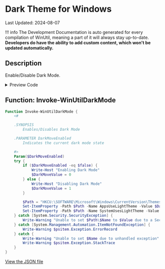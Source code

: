 # Dark Theme for Windows

Last Updated: 2024-08-07


!!! info
     The Development Documentation is auto generated for every compilation of WinUtil, meaning a part of it will always stay up-to-date. **Developers do have the ability to add custom content, which won't be updated automatically.**
## Description

Enable/Disable Dark Mode.

<!-- BEGIN CUSTOM CONTENT -->

<!-- END CUSTOM CONTENT -->

<details>
<summary>Preview Code</summary>

```json
{
  "Content": "Dark Theme for Windows",
  "Description": "Enable/Disable Dark Mode.",
  "category": "Customize Preferences",
  "panel": "2",
  "Order": "a100_",
  "Type": "Toggle",
  "link": "https://christitustech.github.io/winutil/dev/tweaks/Customize-Preferences/DarkMode"
}
```

</details>

## Function: Invoke-WinUtilDarkMode

```powershell
Function Invoke-WinUtilDarkMode {
    <#

    .SYNOPSIS
        Enables/Disables Dark Mode

    .PARAMETER DarkMoveEnabled
        Indicates the current dark mode state

    #>
    Param($DarkMoveEnabled)
    try {
        if ($DarkMoveEnabled -eq $false) {
            Write-Host "Enabling Dark Mode"
            $DarkMoveValue = 0
        } else {
            Write-Host "Disabling Dark Mode"
            $DarkMoveValue = 1
        }

        $Path = "HKCU:\SOFTWARE\Microsoft\Windows\CurrentVersion\Themes\Personalize"
        Set-ItemProperty -Path $Path -Name AppsUseLightTheme -Value $DarkMoveValue
        Set-ItemProperty -Path $Path -Name SystemUsesLightTheme -Value $DarkMoveValue
    } catch [System.Security.SecurityException] {
        Write-Warning "Unable to set $Path\$Name to $Value due to a Security Exception"
    } catch [System.Management.Automation.ItemNotFoundException] {
        Write-Warning $psitem.Exception.ErrorRecord
    } catch {
        Write-Warning "Unable to set $Name due to unhandled exception"
        Write-Warning $psitem.Exception.StackTrace
    }
}

```


<!-- BEGIN SECOND CUSTOM CONTENT -->

<!-- END SECOND CUSTOM CONTENT -->


[View the JSON file](https://github.com/ChrisTitusTech/winutil/tree/main/config/tweaks.json)

